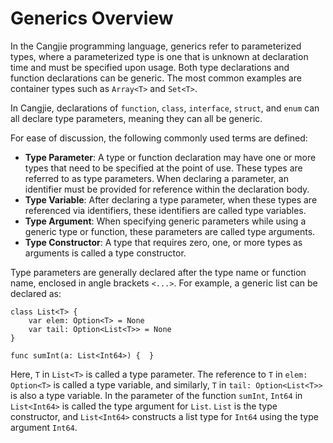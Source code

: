 # Generics Overview

In the Cangjie programming language, generics refer to parameterized types, where a parameterized type is one that is unknown at declaration time and must be specified upon usage. Both type declarations and function declarations can be generic. The most common examples are container types such as `Array<T>` and `Set<T>`.

In Cangjie, declarations of `function`, `class`, `interface`, `struct`, and `enum` can all declare type parameters, meaning they can all be generic.

For ease of discussion, the following commonly used terms are defined:

- **Type Parameter**: A type or function declaration may have one or more types that need to be specified at the point of use. These types are referred to as type parameters. When declaring a parameter, an identifier must be provided for reference within the declaration body.
- **Type Variable**: After declaring a type parameter, when these types are referenced via identifiers, these identifiers are called type variables.
- **Type Argument**: When specifying generic parameters while using a generic type or function, these parameters are called type arguments.
- **Type Constructor**: A type that requires zero, one, or more types as arguments is called a type constructor.

Type parameters are generally declared after the type name or function name, enclosed in angle brackets `<...>`. For example, a generic list can be declared as:

<!-- compile -->

```cangjie
class List<T> {
    var elem: Option<T> = None
    var tail: Option<List<T>> = None
}

func sumInt(a: List<Int64>) {  }
```

Here, `T` in `List<T>` is called a type parameter. The reference to `T` in `elem: Option<T>` is called a type variable, and similarly, `T` in `tail: Option<List<T>>` is also a type variable. In the parameter of the function `sumInt`, `Int64` in `List<Int64>` is called the type argument for `List`. `List` is the type constructor, and `List<Int64>` constructs a list type for `Int64` using the type argument `Int64`.